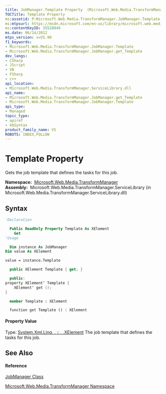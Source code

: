 ```yaml
---
title: JobManager.Template Property  (Microsoft.Web.Media.TransformManager)
TOCTitle: Template Property
ms:assetid: P:Microsoft.Web.Media.TransformManager.JobManager.Template
ms:mtpsurl: https://msdn.microsoft.com/en-us/library/microsoft.web.media.transformmanager.jobmanager.template(v=VS.90)
ms:contentKeyID: 35520949
ms.date: 06/14/2012
mtps_version: v=VS.90
f1_keywords:
- Microsoft.Web.Media.TransformManager.JobManager.Template
- Microsoft.Web.Media.TransformManager.JobManager.get_Template
dev_langs:
- CSharp
- JScript
- VB
- FSharp
- c++
api_location:
- Microsoft.Web.Media.TransformManager.ServiceLibrary.dll
api_name:
- Microsoft.Web.Media.TransformManager.JobManager.get_Template
- Microsoft.Web.Media.TransformManager.JobManager.Template
api_type:
- Managed
topic_type:
- apiref
- kbSyntax
product_family_name: VS
ROBOTS: INDEX,FOLLOW
---
```


# Template Property

Gets the job template that defines the tasks for this job.

**Namespace:**  [Microsoft.Web.Media.TransformManager](microsoft-web-media-transformmanager-namespace.md)  
**Assembly:**  Microsoft.Web.Media.TransformManager.ServiceLibrary (in Microsoft.Web.Media.TransformManager.ServiceLibrary.dll)

## Syntax

``` vb
'Declaration

  Public ReadOnly Property Template As XElement
    Get
'Usage

  Dim instance As JobManager
Dim value As XElement

value = instance.Template
```

``` csharp
  public XElement Template { get; }
```

``` c++
  public:
property XElement^ Template {
    XElement^ get ();
}
```

``` fsharp
  member Template : XElement
```

``` jscript
  function get Template () : XElement
```

#### Property Value

Type: [System.Xml.Linq. . :: . .XElement](https://msdn.microsoft.com/en-us/library/bb340098\(v=vs.90\))  
The job template that defines the tasks for this job.  

## See Also

#### Reference

[JobManager Class](jobmanager-class-microsoft-web-media-transformmanager.md)

[Microsoft.Web.Media.TransformManager Namespace](microsoft-web-media-transformmanager-namespace.md)

